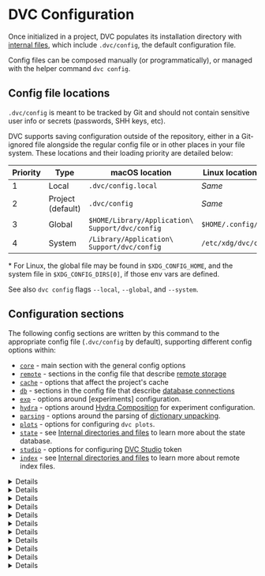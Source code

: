 # DVC Configuration

Once initialized in a <abbr>project</abbr>, DVC populates its installation
directory with [internal files], which include `.dvc/config`, the default
configuration file.

Config files can be composed manually (or programmatically), or managed with the
helper command `dvc config`.

[internal files]: /doc/user-guide/project-structure/internal-files

## Config file locations

<admon type="warn">

`.dvc/config` is meant to be tracked by Git and should not contain sensitive
user info or secrets (passwords, SHH keys, etc).

</admon>

DVC supports saving configuration outside of the <abbr>repository</abbr>, either
in a Git-ignored file alongside the regular config file or in other places in
your file system. These locations and their loading priority are detailed below:

<!-- Avoids new lines in the Flag columns (below). -->
<style>
  #markdown-root td:first-child code {
    white-space: nowrap;
  }
</style>

| Priority | Type              | macOS location                                  | Linux location (typical\*) | Windows location                                          |
| -------- | ----------------- | ----------------------------------------------- | -------------------------- | --------------------------------------------------------- |
| 1        | Local             | `.dvc/config.local`                             | _Same_                     | _Same_                                                    |
| 2        | Project (default) | `.dvc/config`                                   | _Same_                     | _Same_                                                    |
| 3        | Global            | `$HOME/Library/Application\ Support/dvc/config` | `$HOME/.config/dvc/config` | `%LocalAppData%\iterative\dvc\config`                     |
| 4        | System            | `/Library/Application\ Support/dvc/config`      | `/etc/xdg/dvc/config`      | `%AllUsersProfile%\Application Data\iterative\dvc\config` |

<admon type="info">

\* For Linux, the global file may be found in `$XDG_CONFIG_HOME`, and the system
file in `$XDG_CONFIG_DIRS[0]`, if those env vars are defined.

</admon>

<admon type="tip">

See also `dvc config` flags `--local`, `--global`, and `--system`.

</admon>

## Configuration sections

The following config sections are written by this command to the appropriate
config file (`.dvc/config` by default), supporting different config options
within:

- [`core`](#core) - main section with the general config options
- [`remote`](#remote) - sections in the config file that describe [remote
  storage]
- [`cache`](#cache) - options that affect the project's <abbr>cache</abbr>
- [`db`](#db) - sections in the config file that describe [database connections]
- [`exp`](#exp) - options around [experiments] configuration.
- [`hydra`](#hydra) - options around [Hydra Composition] for experiment
  configuration.
- [`parsing`](#parsing) - options around the parsing of [dictionary unpacking].
- [`plots`](#plots) - options for configuring `dvc plots`.
- [`state`](#state) - see [Internal directories and files][internals] to learn
  more about the state database.
- [`studio`](#studio) - options for configuring
  [DVC Studio](https://studio.iterative.ai/) token
- [`index`](#index) - see [Internal directories and files][internals] to learn
  more about remote index files.

[remote storage]: /doc/user-guide/data-management/remote-storage
[hydra composition]: /doc/user-guide/experiment-management/hydra-composition
[database connections]: /doc/command-reference/import-db#database-connections
[dictionary unpacking]:
  /doc/user-guide/project-structure/dvcyaml-files#dictionary-unpacking
[internals]: /doc/user-guide/project-structure/internal-files
[dvc experiments]: /doc/user-guide/experiment-management

<details>

## core

- [`core.remote`](#remote) - name of the default remote storage

- `core.interactive` - whether to always ask for confirmation before reproducing
  each [stage](/doc/command-reference/run) in `dvc repro`. (Normally, this
  behavior requires using the `-i` option of that command.) Accepts values:
  `true` and `false`.

- `core.analytics` - used to turn off
  [anonymized usage statistics](/doc/user-guide/analytics). Accepts values
  `true` (default) and `false`.

- `core.checksum_jobs` - number of threads for computing file hashes. Accepts
  positive integers. The default value is `max(1, min(4, cpu_count() // 2))`.

- `core.hardlink_lock` - use hardlink file locks instead of the default ones,
  based on [`flock`](https://linux.die.net/man/2/flock) (i.e. project lock file
  `.dvc/lock`). Accepts values `true` and `false` (default). Useful when the DVC
  project is on a file system that doesn't properly support file locking (e.g.
  [NFS v3 and older](http://nfs.sourceforge.net/)).

- `core.no_scm` - tells DVC to not expect or integrate with Git (even if the
  <abbr>project</abbr> is initialized inside a Git repo). Accepts values `true`
  and `false` (default). Set with the `--no-scm` option of `dvc init`
  ([more details](/doc/command-reference/init#initializing-dvc-without-git)).

- `core.check_update` - disable/enable DVC's automatic update checks, which
  notify the user when a new version is available. Accepts values `true`
  (default) and `false`.

- `core.autostage` - if enabled, DVC will automatically stage (`git add`)
  <abbr>DVC files</abbr> created or modified by DVC commands. The files will not
  be committed. Accepts values `true` and `false` (default).

- `core.site_cache_dir` - specify a custom location for misc temporary files.
  Read more
  [here](/doc/user-guide/project-structure/internal-files#site-cache-dir).

</details>

<details>

## remote

Unlike most other sections, configuration files may have more than one
`'remote'`. All of them require a unique `"name"` and a `url` value. They can
also specify `jobs`, `verify`, and many platform-specific key/value pairs like
`port` and `password`.

<admon icon="book">

See [Remote Storage Configuration] for more details.

[remote storage configuration]:
  /doc/user-guide/data-management/remote-storage#configuration

</admon>

For example, the following config file defines a `temp` remote in the local file
system (located in `/tmp/dvcstore`), and marked as default (via [`core`](#core)
section):

```ini
['remote "temp"']
    url = /tmp/dvcstore
[core]
    remote = temp
```

</details>

<details>

## cache

- `cache.dir` - set/unset cache directory location. A correct value is either an
  absolute path, or a path **relative to the config file location**. The default
  value is `cache`, that resolves to `.dvc/cache` (relative to the project
  config file location).

  <admon type="tip">

  See also the helper command `dvc cache dir` to intuitively set this config
  option, properly transforming paths relative to the current working directory
  into paths relative to the config file location.

  </admon>

- `cache.type` - link type that DVC should use to link data files from cache to
  the workspace. Possible values: `reflink`, `symlink`, `hardlink`, `copy` or an
  ordered combination of those, separated by commas e.g:
  `reflink,hardlink,copy`. Default: `reflink,copy`

  <admon type="info">

  There are pros and cons to different link types. Refer to [File link types]
  for a full explanation of each one.

  </admon>

  If you set `cache.type` to `hardlink` or `symlink`, manually modifying tracked
  data files in the workspace would corrupt the cache. To prevent this, DVC
  automatically protects those kinds of links (making them read-only). Use
  `dvc unprotect` to be able to modify them safely.

  To apply changes to this config option in the workspace, restore all file
  links/copies from cache with `dvc checkout --relink`.

- `cache.slow_link_warning` - used to turn off the warnings about having a slow
  cache link type. These warnings are thrown by `dvc pull` and `dvc checkout`
  when linking files takes longer than usual, to remind them that there are
  faster cache link types available than the defaults (`reflink,copy` – see
  `cache.type`). Accepts values `true` and `false`.

  <admon type="info">

  These warnings are automatically turned off when `cache.type` is manually set.

  </admon>

- `cache.shared` - permissions for newly created or downloaded cache files and
  directories. The only accepted value right now is `group`, which makes DVC use
  `444` (r--r--r--) for files and `775` (rwxrwxr-x) for directories. This is
  useful when [sharing a cache] among projects. The default permissions for
  cache files is system dependent. In Linux and macOS for example, they're
  determined using [`os.umask`].

[file link types]:
  /doc/user-guide/large-dataset-optimization#file-link-types-for-the-dvc-cache
[sharing a cache]: /doc/user-guide/how-to/share-a-dvc-cache
[`os.umask`]: https://docs.python.org/3/library/os.html#os.umask

</details>

<details>

## db

Similar to `remote`, configuration files may have more than one `'db'`. All of
them require a unique `"name"` and a `url` value which is a connection string to
connect to the database. They can also specify `username` and `password`
options, which is used to combine with provided `url`, which is what is passed
to the appropriate database drivers to connect to the database.

<admon type="warn">

Set `password` to a Git-ignored local config file (`.dvc/config.local`) so that
no secrets are leaked through Git.

</admon>

As an example, the following config file defines a `pgsql` database connection
to connect to the `dbname` database as a user `user` hosted at `host` url. The
`postgresql://` defines a driver to be used to connect to that database.

```ini
['db "pgsql"']
  url = "postgresql://user@host/dbname
```

The name, `pgsql` for example, can be used to specify what database to connect
to, in commands like `import-db`.

</details>

<details>

## exp

Sets the defaults for <abbr>experiment</abbr> configuration.

- `exp.auto_push` - [push experiment] automatically to the git, default to `false`.
  remote after `dvc exp run` and `dvc exp save`.
- `exp.git_remote` - git remote to [push experiment] to, default to `origin`.

[push experiment]: /doc/user-guide/experiment-management/sharing-experiments
</details>

<details>

## hydra

Sets the defaults for <abbr>experiment</abbr> configuration via [Hydra
Composition].

- `hydra.enabled` - enables Hydra [config composition].
- `hydra.config_dir` - location of the directory containing Hydra [config
  groups]. Defaults to `conf`.
- `hydra.config_name` - the name of the file containing the Hydra [defaults
  list] (located inside `hydra.config_dir`). Defaults to `config.yaml`.
- `hydra.plugins_path` - location of the parent directory of `hydra_plugins`,
  where Hydra will automatically discover [plugins]. Defaults to the root of the
  DVC repository.

[config composition]:
  https://hydra.cc/docs/tutorials/basic/your_first_app/composition/
[config groups]:
  https://hydra.cc/docs/tutorials/basic/your_first_app/config_groups/
[defaults list]: https://hydra.cc/docs/tutorials/basic/your_first_app/defaults/
[plugins]:
  https://hydra.cc/docs/advanced/plugins/develop/#automatic-plugin-discovery-process

</details>

<details>

## parsing

- `parsing.bool` - Controls the templating syntax for boolean values when used
  in [dictionary unpacking].

  Valid values are `"store_true"` (default) and `"boolean_optional"`, named
  after [Python `argparse` actions].

  Given the following `params.yaml`:

  ```yaml
  dict:
    bool-true: true
    bool-false: false
  ```

  And corresponding `dvc.yaml`:

  ```yaml
  stages:
    foo:
      cmd: python foo.py ${dict}
  ```

  When using `store_true`, `cmd` will be:

  ```shell
  python foo.py --bool-true
  ```

  Whereas when using `boolean_optional`, `cmd` will be:

  ```shell
  python foo.py --bool-true --no-bool-false
  ```

- `parsing.list` - Controls the templating syntax for list values when used in
  [dictionary unpacking].

  Valid values are `"nargs"` (default) and `"append"`, named after [Python
  `argparse` actions].

  Given the following `params.yaml`:

  ```yaml
  dict:
    list: [1, 2, 'foo']
  ```

  And corresponding `dvc.yaml`:

  ```yaml
  stages:
    foo:
      cmd: python foo.py ${dict}
  ```

  When using `nargs`, `cmd` will be:

  ```shell
  python foo.py --list 1 2 'foo'
  ```

  Whereas when using `append`, `cmd` will be:

  ```shell
  python foo.py --list 1 --list 2 --list 'foo'
  ```

[python `argparse` actions]:
  https://docs.python.org/3/library/argparse.html#action

</details>

<details>

## plots

- `plots.auto_open` - if `true`, DVC will automatically open the HTML file
  generated by `dvc plots` commands in a browser. `false` by default

- `plots.html_template` - sets a
  [custom HTML template](/doc/command-reference/plots/show#custom-html-templates)
  for `dvc plots`. Accepts a path relative to the `.dvc/` folder.

- `plots.out_dir` - changes the default value for `dvc plots show --out` and
  `dvc plots diff --out`. The original default value is `dvc_plots`.

</details>

<details>

## state

<admon type="warn">

This section is obsolete since DVC 2.48.0. Modifying these config options will
have no effect.

</admon>

- `state.row_limit` - maximum number of entries in state databases. This affects
  the physical size of the state files, as well as the performance of certain
  DVC operations. The default is 10,000,000 rows. The bigger the limit, the
  longer the file hash history that DVC can keep, for example.

- `state.row_cleanup_quota` - percentage of the state database to be deleted
  when it reaches the `state.row_limit`. The default quota is 50%. DVC removes
  the oldest entries (created when `dvc status` is used, for example).

- `state.dir` - specify a custom location for the state databases (`links/` and
  `md5/` directories), by default in `.dvc/tmp`. This may be necessary when
  using DVC on NFS or other mounted volumes where SQLite encounters file
  permission errors.

</details>

<details>

## studio

- `studio.token` - DVC Studio access token to use. When this is set, DVC uses
  this to share [live experiments] and notify Studio about [pushed experiments].
  For security reasons, we advise setting token to either a local or a global
  config. This can also be specified through `DVC_STUDIO_TOKEN` environment
  variable, which will override any value in `studio.token`.

  [Get the token](https://studio.iterative.ai/user/_/profile?section=accessToken)
  or check
  [this guide on how to create an access token](/doc/studio/user-guide/experiments/live-metrics-and-plots#set-up-an-access-token).

- `studio.offline` - Disables sharing [live experiments] even if `studio.token`
  is set or the token has been specified in `DVC_STUDIO_TOKEN`. Offline mode can
  also be specified through `DVC_STUDIO_OFFLINE` environment variable, which
  will override any value in `studio.offline`. Accepts values `true` and
  `false`.

- `studio.url` - URL of Studio to use (in case of self-hosted DVC Studio
  instance). This can also be specified through `DVC_STUDIO_URL` environment
  variable, which will override any value in `studio.url`. If not set,
  `https://studio.iterative.ai` is used.

- `studio.repo_url` - URL of Git remote associated with the DVC Studio project.
  This can also be specified through `DVC_STUDIO_REPO_URL` environment variable,
  which will override any value in `studio.repo_url`. If not set, the URL is set
  to the [upstream remote] or, failing that, the `origin` remote.

[live experiments]:
  /docs/studio/user-guide/projects-and-experiments/live-metrics-and-plots
[pushed experiments]: /docs/user-guide/experiment-management/sharing-experiments
[upstream remote]: https://git-scm.com/book/en/v2/Git-Branching-Remote-Branches

</details>

<details>

## index

<admon type="warn">

This section is obsolete since DVC 2.48.0. Modifying these config options will
have no effect.

</admon>

- `index.dir` - specify a custom location for the directory where remote index
  files will be stored, by default in `.dvc/tmp/index`. This may be necessary
  when using DVC on NFS or other mounted volumes.

</details>
